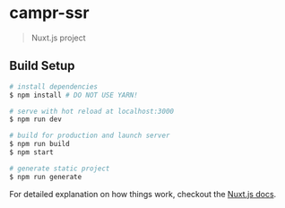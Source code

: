 # campr-ssr

> Nuxt.js project

## Build Setup

``` bash
# install dependencies
$ npm install # DO NOT USE YARN!

# serve with hot reload at localhost:3000
$ npm run dev

# build for production and launch server
$ npm run build
$ npm start

# generate static project
$ npm run generate
```

For detailed explanation on how things work, checkout the [Nuxt.js docs](https://github.com/nuxt/nuxt.js).
